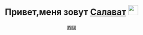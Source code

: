 <h1 align="center">Привет,меня зовут <a href="[https://daniilshat.ru/](http://slt116.nomoredomains.monster/)" target="_blank">Салават</a> 
<img src="https://github.com/blackcater/blackcater/raw/main/images/Hi.gif" height="32"/></h1>
<h3 align="center"> 🇷🇺</h3>
